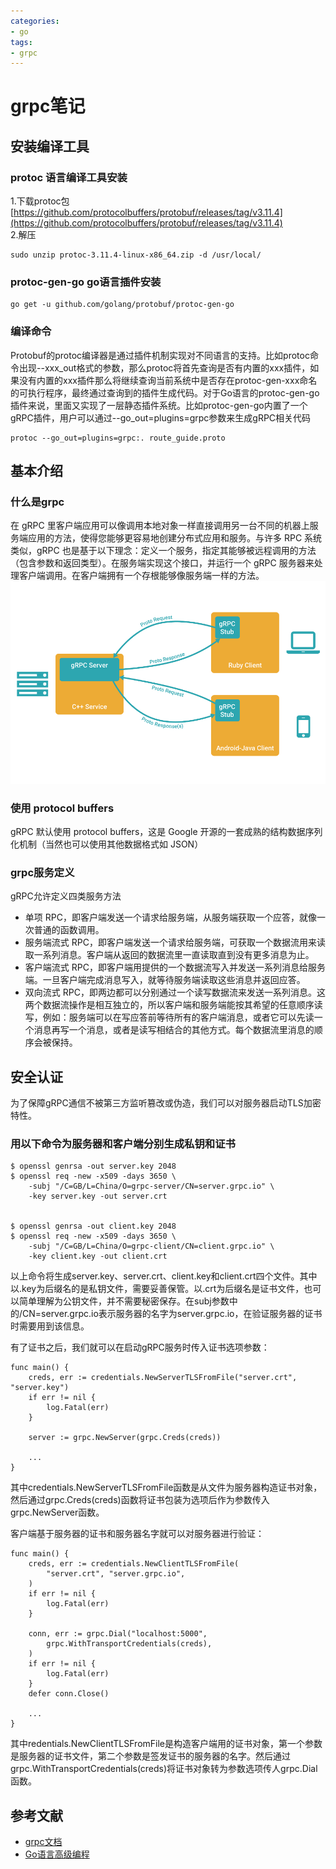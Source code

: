 ```yaml
---
categories: 
- go
tags:
- grpc
---
```


# grpc笔记

## 安装编译工具
### protoc 语言编译工具安装
1.下载protoc包 [https://github.com/protocolbuffers/protobuf/releases/tag/v3.11.4](https://github.com/protocolbuffers/protobuf/releases/tag/v3.11.4)  
2.解压
```
sudo unzip protoc-3.11.4-linux-x86_64.zip -d /usr/local/
```
### protoc-gen-go go语言插件安装
```
go get -u github.com/golang/protobuf/protoc-gen-go
```
<!--more-->


### 编译命令
Protobuf的protoc编译器是通过插件机制实现对不同语言的支持。比如protoc命令出现--xxx_out格式的参数，那么protoc将首先查询是否有内置的xxx插件，如果没有内置的xxx插件那么将继续查询当前系统中是否存在protoc-gen-xxx命名的可执行程序，最终通过查询到的插件生成代码。对于Go语言的protoc-gen-go插件来说，里面又实现了一层静态插件系统。比如protoc-gen-go内置了一个gRPC插件，用户可以通过--go_out=plugins=grpc参数来生成gRPC相关代码
```
protoc --go_out=plugins=grpc:. route_guide.proto
```


## 基本介绍
### 什么是grpc
在 gRPC 里客户端应用可以像调用本地对象一样直接调用另一台不同的机器上服务端应用的方法，使得您能够更容易地创建分布式应用和服务。与许多 RPC 系统类似，gRPC 也是基于以下理念：定义一个服务，指定其能够被远程调用的方法（包含参数和返回类型）。在服务端实现这个接口，并运行一个 gRPC 服务器来处理客户端调用。在客户端拥有一个存根能够像服务端一样的方法。
![](grpc笔记/grpc_concept_diagram_00.png)

### 使用 protocol buffers
gRPC 默认使用 protocol buffers，这是 Google 开源的一套成熟的结构数据序列化机制（当然也可以使用其他数据格式如 JSON）


### grpc服务定义
gRPC允许定义四类服务方法  
* 单项 RPC，即客户端发送一个请求给服务端，从服务端获取一个应答，就像一次普通的函数调用。
* 服务端流式 RPC，即客户端发送一个请求给服务端，可获取一个数据流用来读取一系列消息。客户端从返回的数据流里一直读取直到没有更多消息为止。
* 客户端流式 RPC，即客户端用提供的一个数据流写入并发送一系列消息给服务端。一旦客户端完成消息写入，就等待服务端读取这些消息并返回应答。
* 双向流式 RPC，即两边都可以分别通过一个读写数据流来发送一系列消息。这两个数据流操作是相互独立的，所以客户端和服务端能按其希望的任意顺序读写，例如：服务端可以在写应答前等待所有的客户端消息，或者它可以先读一个消息再写一个消息，或者是读写相结合的其他方式。每个数据流里消息的顺序会被保持。




## 安全认证
为了保障gRPC通信不被第三方监听篡改或伪造，我们可以对服务器启动TLS加密特性。  

### 用以下命令为服务器和客户端分别生成私钥和证书
```
$ openssl genrsa -out server.key 2048
$ openssl req -new -x509 -days 3650 \
    -subj "/C=GB/L=China/O=grpc-server/CN=server.grpc.io" \
    -key server.key -out server.crt


$ openssl genrsa -out client.key 2048
$ openssl req -new -x509 -days 3650 \
    -subj "/C=GB/L=China/O=grpc-client/CN=client.grpc.io" \
    -key client.key -out client.crt
```
以上命令将生成server.key、server.crt、client.key和client.crt四个文件。其中以.key为后缀名的是私钥文件，需要妥善保管。以.crt为后缀名是证书文件，也可以简单理解为公钥文件，并不需要秘密保存。在subj参数中的/CN=server.grpc.io表示服务器的名字为server.grpc.io，在验证服务器的证书时需要用到该信息。

有了证书之后，我们就可以在启动gRPC服务时传入证书选项参数：  
```
func main() {
    creds, err := credentials.NewServerTLSFromFile("server.crt", "server.key")
    if err != nil {
        log.Fatal(err)
    }

    server := grpc.NewServer(grpc.Creds(creds))

    ...
}
```
其中credentials.NewServerTLSFromFile函数是从文件为服务器构造证书对象，然后通过grpc.Creds(creds)函数将证书包装为选项后作为参数传入grpc.NewServer函数。

客户端基于服务器的证书和服务器名字就可以对服务器进行验证：
```
func main() {
    creds, err := credentials.NewClientTLSFromFile(
        "server.crt", "server.grpc.io",
    )
    if err != nil {
        log.Fatal(err)
    }

    conn, err := grpc.Dial("localhost:5000",
        grpc.WithTransportCredentials(creds),
    )
    if err != nil {
        log.Fatal(err)
    }
    defer conn.Close()

    ...
}
```
其中redentials.NewClientTLSFromFile是构造客户端用的证书对象，第一个参数是服务器的证书文件，第二个参数是签发证书的服务器的名字。然后通过grpc.WithTransportCredentials(creds)将证书对象转为参数选项传人grpc.Dial函数。


## 参考文献
* [grpc文档](http://doc.oschina.net/grpc?t=60133)
* [Go语言高级编程](https://chai2010.cn/advanced-go-programming-book/)